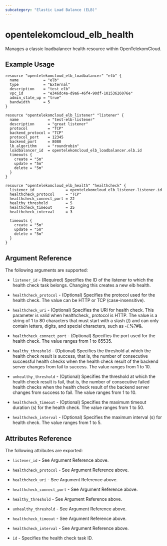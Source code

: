 ```yaml
---
subcategory: "Elastic Load Balance (ELB)"
---
```


# opentelekomcloud_elb_health

Manages a classic loadbalancer health resource within OpenTelekomCloud.

## Example Usage

```hcl
resource "opentelekomcloud_elb_loadbalancer" "elb" {
  name           = "elb"
  type           = "External"
  description    = "test elb"
  vpc_id         = "e346dc4a-d9a6-46f4-90df-10153626076e"
  admin_state_up = "true"
  bandwidth      = 5
}

resource "opentelekomcloud_elb_listener" "listener" {
  name             = "test-elb-listener"
  description      = "great listener"
  protocol         = "TCP"
  backend_protocol = "TCP"
  protocol_port    = 12345
  backend_port     = 8080
  lb_algorithm     = "roundrobin"
  loadbalancer_id  = opentelekomcloud_elb_loadbalancer.elb.id
  timeouts {
	create = "5m"
	update = "5m"
	delete = "5m"
  }
}

resource "opentelekomcloud_elb_health" "healthcheck" {
  listener_id              = opentelekomcloud_elb_listener.listener.id
  healthcheck_protocol     = "TCP"
  healthcheck_connect_port = 22
  healthy_threshold        = 5
  healthcheck_timeout      = 25
  healthcheck_interval     = 3

  timeouts {
    create = "5m"
    update = "5m"
    delete = "5m"
  }
}
```

## Argument Reference

The following arguments are supported:

* `listener_id` - (Required) Specifies the ID of the listener to which the health
  check task belongs. Changing this creates a new elb health.

* `healthcheck_protocol` - (Optional) Specifies the protocol used for the health
  check. The value can be HTTP or TCP (case-insensitive).

* `healthcheck_uri` - (Optional) Specifies the URI for health check. This parameter
  is valid when healthcheck_ protocol is HTTP. The value is a string of 1 to 80
  characters that must start with a slash (/) and can only contain letters, digits,
  and special characters, such as -/.%?#&.

* `healthcheck_connect_port` - (Optional) Specifies the port used for the health
  check. The value ranges from 1 to 65535.

* `healthy_threshold` - (Optional) Specifies the threshold at which the health
  check result is success, that is, the number of consecutive successful health
  checks when the health check result of the backend server changes from fail
  to success. The value ranges from 1 to 10.

* `unhealthy_threshold` - (Optional) Specifies the threshold at which the health
  check result is fail, that is, the number of consecutive failed health checks
  when the health check result of the backend server changes from success to fail.
  The value ranges from 1 to 10.

* `healthcheck_timeout` - (Optional) Specifies the maximum timeout duration
  (s) for the health check. The value ranges from 1 to 50.

* `healthcheck_interval` - (Optional) Specifies the maximum interval (s) for
  health check. The value ranges from 1 to 5.

## Attributes Reference

The following attributes are exported:

* `listener_id` - See Argument Reference above.

* `healthcheck_protocol` - See Argument Reference above.

* `healthcheck_uri` - See Argument Reference above.

* `healthcheck_connect_port` - See Argument Reference above.

* `healthy_threshold` - See Argument Reference above.

* `unhealthy_threshold` - See Argument Reference above.

* `healthcheck_timeout` - See Argument Reference above.

* `healthcheck_interval` - See Argument Reference above.

* `id` - Specifies the health check task ID.
